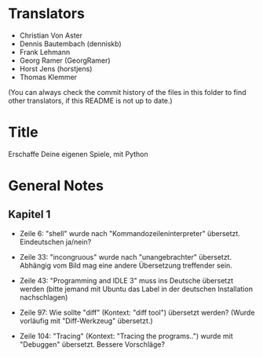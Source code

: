 Translators
===========

- Christian Von Aster
- Dennis Bautembach (denniskb)
- Frank Lehmann
- Georg Ramer (GeorgRamer)
- Horst Jens (horstjens)
- Thomas Klemmer

(You can always check the commit history of the files in this folder to find other translators, if this README is not up to date.)

Title
=====

Erschaffe Deine eigenen Spiele, mit Python

General Notes
=============

Kapitel 1
---------

- Zeile 6: "shell" wurde nach "Kommandozeileninterpreter" übersetzt. Eindeutschen ja/nein?

- Zeile 33: "incongruous" wurde nach "unangebrachter" übersetzt. Abhängig vom Bild mag eine andere Übersetzung treffender sein.

- Zeile 43: "Programming and IDLE 3" muss ins Deutsche übersetzt werden (bitte jemand mit Ubuntu das Label in der deutschen Installation nachschlagen)

- Zeile 97: Wie sollte "diff" (Kontext: "diff tool") übersetzt werden? (Wurde vorläufig mit "Diff-Werkzeug" übersetzt.)

- Zeile 104: "Tracing" (Kontext: "Tracing the programs..") wurde mit "Debuggen" übersetzt. Bessere Vorschläge?